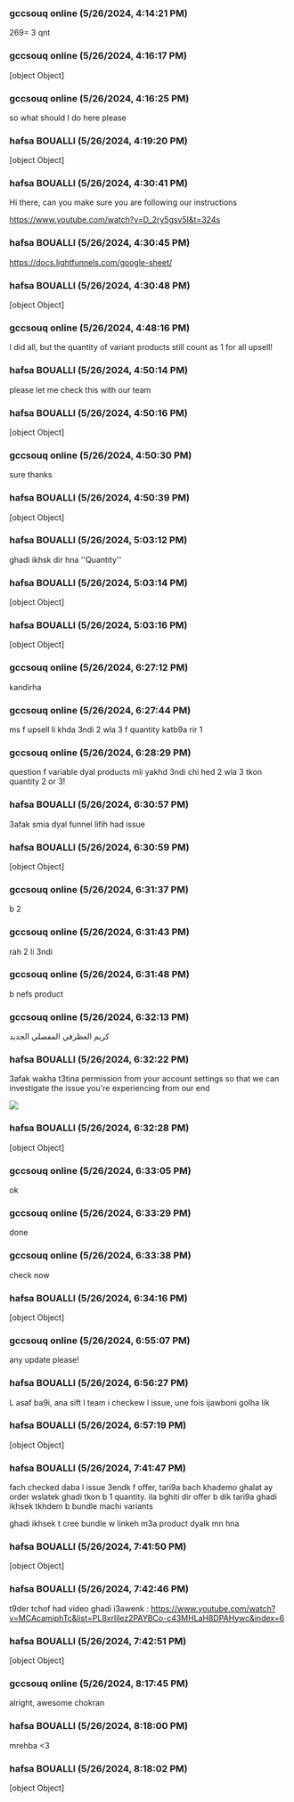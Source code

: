 ### gccsouq online (5/26/2024, 4:14:21 PM)

269= 3 qnt

### gccsouq online (5/26/2024, 4:16:17 PM)

[object Object]

### gccsouq online (5/26/2024, 4:16:25 PM)

so what should I do here please

### hafsa BOUALLI (5/26/2024, 4:19:20 PM)

[object Object]

### hafsa BOUALLI (5/26/2024, 4:30:41 PM)

Hi there, 
can you make sure you are following our instructions 

https://www.youtube.com/watch?v=D_2ry5gsv5I&t=324s

### hafsa BOUALLI (5/26/2024, 4:30:45 PM)

https://docs.lightfunnels.com/google-sheet/

### hafsa BOUALLI (5/26/2024, 4:30:48 PM)

[object Object]

### gccsouq online (5/26/2024, 4:48:16 PM)

I did all, but the quantity of variant products still count as 1 for all upsell!

### hafsa BOUALLI (5/26/2024, 4:50:14 PM)

please let me check this with our team

### hafsa BOUALLI (5/26/2024, 4:50:16 PM)

[object Object]

### gccsouq online (5/26/2024, 4:50:30 PM)

sure thanks

### hafsa BOUALLI (5/26/2024, 4:50:39 PM)

[object Object]

### hafsa BOUALLI (5/26/2024, 5:03:12 PM)

ghadi ikhsk dir hna ''Quantity''

### hafsa BOUALLI (5/26/2024, 5:03:14 PM)

[object Object]

### hafsa BOUALLI (5/26/2024, 5:03:16 PM)

[object Object]

### gccsouq online (5/26/2024, 6:27:12 PM)

kandirha

### gccsouq online (5/26/2024, 6:27:44 PM)

ms f upsell li khda 3ndi 2 wla 3 f quantity katb9a rir 1

### gccsouq online (5/26/2024, 6:28:29 PM)

question f variable dyal products mli yakhd 3ndi chi hed 2 wla 3 tkon quantity 2 or 3!

### hafsa BOUALLI (5/26/2024, 6:30:57 PM)

3afak smia dyal funnel lifih had issue

### hafsa BOUALLI (5/26/2024, 6:30:59 PM)

[object Object]

### gccsouq online (5/26/2024, 6:31:37 PM)

b 2

### gccsouq online (5/26/2024, 6:31:43 PM)

rah 2 li 3ndi

### gccsouq online (5/26/2024, 6:31:48 PM)

b nefs product

### gccsouq online (5/26/2024, 6:32:13 PM)

كريم الغظرفي المفصلي الجديد

### hafsa BOUALLI (5/26/2024, 6:32:22 PM)

3afak wakha t3tina permission from your account settings so that we can investigate the issue you're experiencing from our end


![](https://storage.crisp.chat/users/upload/operator/77cc42314787b400/d35cced9-c1a9-49e7-9b4b-827547_1r8fjjc.png)

### hafsa BOUALLI (5/26/2024, 6:32:28 PM)

[object Object]

### gccsouq online (5/26/2024, 6:33:05 PM)

ok

### gccsouq online (5/26/2024, 6:33:29 PM)

done

### gccsouq online (5/26/2024, 6:33:38 PM)

check now

### hafsa BOUALLI (5/26/2024, 6:34:16 PM)

[object Object]

### gccsouq online (5/26/2024, 6:55:07 PM)

any update please!

### hafsa BOUALLI (5/26/2024, 6:56:27 PM)

L asaf ba9i, ana sift l team i checkew l issue, une fois ijawboni golha lik

### hafsa BOUALLI (5/26/2024, 6:57:19 PM)

[object Object]

### hafsa BOUALLI (5/26/2024, 7:41:47 PM)

fach checked daba l issue 3endk f offer, tari9a bach khademo ghalat ay order wslatek ghadi tkon b 1 quantity.  ila bghiti dir offer b dik tari9a ghadi ikhsek tkhdem b bundle machi variants 

ghadi ikhsek t cree bundle w linkeh m3a product dyalk mn hna

### hafsa BOUALLI (5/26/2024, 7:41:50 PM)

[object Object]

### hafsa BOUALLI (5/26/2024, 7:42:46 PM)

t9der tchof had video ghadi i3awenk : https://www.youtube.com/watch?v=MCAcamiphTc&list=PL8xrlilez2PAYBCo-c43MHLaH8DPAHywc&index=6

### hafsa BOUALLI (5/26/2024, 7:42:51 PM)

[object Object]

### gccsouq online (5/26/2024, 8:17:45 PM)

alright, awesome chokran

### hafsa BOUALLI (5/26/2024, 8:18:00 PM)

mrehba <3

### hafsa BOUALLI (5/26/2024, 8:18:02 PM)

[object Object]
